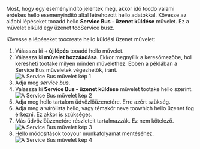 Most, hogy egy eseményindító jelentek meg, akkor idő toodo valami érdekes hello eseményindító által létrehozott hello adatokkal. Kövesse az alábbi lépéseket tooadd hello **Service Bus - üzenet küldése** művelet. Ez a művelet elküld egy üzenet tooService busz.  

Kövesse a lépéseket toocreate hello küldési üzenet művelet:  

1. Válassza ki **+ új lépés** tooadd hello művelet.  
2. Válassza ki **művelet hozzáadása**. Ekkor megnyílik a keresőmezőbe, hol keresheti tootake milyen minden művelethez. Ebben a példában a Service Bus műveletek végezhetők, iránt.    
   ![A Service Bus művelet kép 1](./media/connectors-create-api-servicebus/action-1.png)   
3. Adja meg *service bus*.  
4. Válassza ki **Service Bus - üzenet küldése** művelet tootake hello szerint.  
   ![A Service Bus művelet kép 2](./media/connectors-create-api-servicebus/action-2.png)    
5. Adja meg hello tartalom üdvözlőüzenetére. Erre azért szükség.  
6. Adja meg a várólista hello, vagy témakör neve toowhich hello üzenet fog érkezni. Ez akkor is szükséges.   
7. Más üdvözlőüzenetére részleteit tartalmazzák. Ez nem kötelező.     
   ![A Service Bus művelet kép 3](./media/connectors-create-api-servicebus/action-3.png)    
8. Hello módosítások tooyour munkafolyamat mentéséhez.   
   ![A Service Bus művelet kép 4](./media/connectors-create-api-servicebus/action-4.png)     


